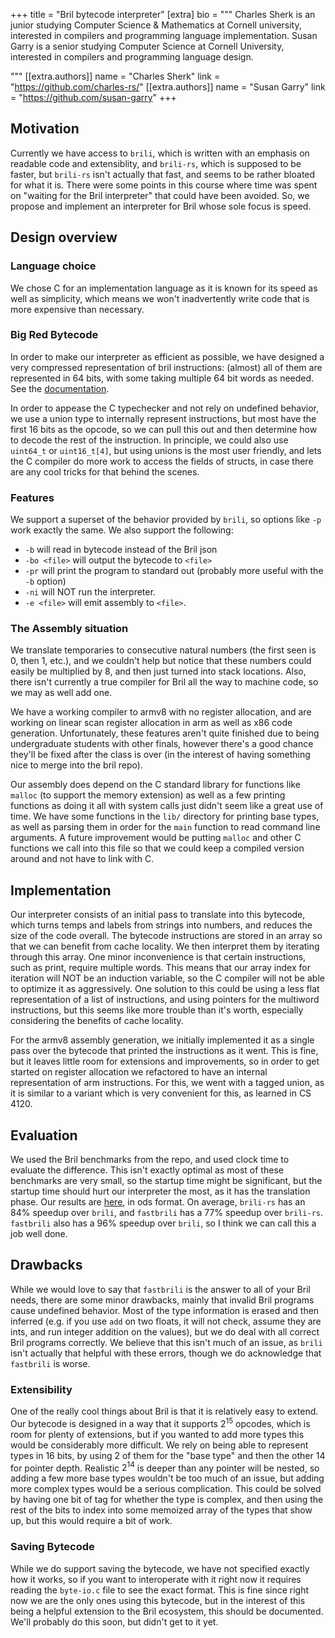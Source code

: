 +++
title = "Bril bytecode interpreter"
[extra]
bio = """
	Charles Sherk is an junior studying Computer Science & Mathematics at
	Cornell university, interested in compilers and programming language
	implementation.
	Susan Garry is a senior studying Computer Science at Cornell University,
	interested in compilers and programming language design.

"""
[[extra.authors]]
name = "Charles Sherk"
link = "https://github.com/charles-rs/"
[[extra.authors]]
name = "Susan Garry"
link = "https://github.com/susan-garry"
+++

## Motivation
Currently we have access to `brili`, which is written with an emphasis on
readable code and extensiblity, and `brili-rs`, which is supposed to be faster,
but `brili-rs` isn't actually that fast, and seems to be rather bloated for what
it is. There were some points in this course where time was spent on "waiting
for the Bril interpreter" that could have been avoided. So, we propose and
implement an interpreter for Bril whose sole focus is speed.

## Design overview

### Language choice
We chose C for an implementation language as it is known for its speed as well
as simplicity, which means we won't inadvertently write code that is more
expensive than necessary.

### Big Red Bytecode
In order to make our interpreter as efficient as possible, we have designed a
very compressed representation of bril instructions: (almost) all of them are
represented in 64 bits, with some taking multiple 64 bit words as needed. See
the [documentation](https://github.coecis.cornell.edu/cs897/fast-bril/blob/master/doc/brb.pdf).

In order to appease the C typechecker and not rely on undefined behavior, we use
a union type to internally represent instructions, but most have the first 16
bits as the opcode, so we can pull this out and then determine how to decode the
rest of the instruction. In principle, we could also use `uint64_t` or
`uint16_t[4]`, but using unions is the most user friendly, and lets the C
compiler do more work to access the fields of structs, in case there are any
cool tricks for that behind the scenes.

### Features
We support a superset of the behavior provided by `brili`, so options like `-p`
work exactly the same. We also support the following:
 - `-b` will read in bytecode instead of the Bril json
 - `-bo <file>` will output the bytecode to `<file>`
 - `-pr` will print the program to standard out (probably more useful with the
         `-b` option)
 - `-ni` will NOT run the interpreter.
 - `-e <file>` will emit assembly to `<file>`.

### The Assembly situation
We translate temporaries to consecutive natural numbers (the first seen is 0,
then 1, etc.), and we couldn't help but notice that these numbers could easily
be multiplied by 8, and then just turned into stack locations. Also, there isn't
currently a true compiler for Bril all the way to machine code, so we may as
well add one.

We have a working compiler to armv8 with no register allocation, and are working
on linear scan register allocation in arm as well as x86 code
generation. Unfortunately, these features aren't quite finished due to being
undergraduate students with other finals, however there's a good chance they'll
be fixed after the class is over (in the interest of having something nice to
merge into the bril repo).

Our assembly does depend on the C standard library for functions like `malloc`
(to support the memory extension) as well as a few printing functions as doing
it all with system calls just didn't seem like a great use of time. We have some
functions in the `lib/` directory for printing base types, as well as parsing
them in order for the `main` function to read command line arguments. A future
improvement would be putting `malloc` and other C functions we call into this
file so that we could keep a compiled version around and not have to link with
C.

## Implementation
Our interpreter consists of an initial pass to translate into this bytecode,
which turns temps and labels from strings into numbers, and reduces the size of
the code overall. The bytecode instructions are stored in an array so that we
can benefit from cache locality. We then interpret them by iterating through
this array. One minor inconvenience is that certain instructions, such as print,
require multiple words. This means that our array index for iteration will
NOT be an induction variable, so the C compiler will not be able to optimize it
as aggressively. One solution to this could be using a less flat representation 
of a list of instructions, and using pointers for the multiword 
instructions, but this seems like more trouble than it's worth, especially 
considering the benefits of cache locality.

For the armv8 assembly generation, we initially implemented it as a single pass
over the bytecode that printed the instructions as it went. This is fine, but it
leaves little room for extensions and improvements, so in order to get started
on register allocation we refactored to have an internal representation of arm
instructions. For this, we went with a tagged union, as it is similar to a
variant which is very convenient for this, as learned in CS 4120.

## Evaluation
We used the Bril benchmarks from the repo, and used clock time to evaluate the
difference. This isn't exactly optimal as most of these benchmarks are very
small, so the startup time might be significant, but the startup time should
hurt our interpreter the most, as it has the translation phase. Our results are
[here](https://github.coecis.cornell.edu/cs897/fast-bril/blob/master/eval/performance.ods),
in ods format. On average, `brili-rs` has an 84% speedup over `brili`, and
`fastbrili` has a 77% speedup over `brili-rs`. `fastbrili` also has a 96%
speedup over `brili`, so I think we can call this a job well done.

## Drawbacks
While we would love to say that `fastbrili` is the answer to all of your Bril
needs, there are some minor drawbacks, mainly that invalid Bril programs cause
undefined behavior. Most of the type information is erased and then inferred
(e.g. if you use `add` on two floats, it will not check, assume they are ints,
and run integer addition on the values), but we do deal with all correct Bril
programs correctly. We believe that this isn't much of an issue, as `brili`
isn't actually that helpful with these errors, though we do acknowledge that
`fastbrili` is worse.

### Extensibility
One of the really cool things about Bril is that it is relatively easy to
extend. Our bytecode is designed in a way that it supports $2^15$ opcodes, which
is room for plenty of extensions, but if you wanted to add more types this would
be considerably more difficult. We rely on being able to represent types in 16
bits, by using 2 of them for the "base type" and then the other 14 for pointer
depth. Realistic $2^14$ is deeper than any pointer will be nested, so adding a
few more base types wouldn't be too much of an issue, but adding more complex
types would be a serious complication. This could be solved by having one bit of
tag for whether the type is complex, and then using the rest of the bits to
index into some memoized array of the types that show up, but this would require
a bit of work.

### Saving Bytecode
While we do support saving the bytecode, we have not specified exactly how it
works, so if you want to interoperate with it right now it requires reading the
`byte-io.c` file to see the exact format. This is fine since right now we are
the only ones using this bytecode, but in the interest of this being a helpful
extension to the Bril ecosystem, this should be documented. We'll probably do
this soon, but didn't get to it yet.
